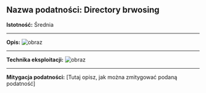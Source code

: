 ## Nazwa podatności: Directory brwosing

**Istotność:** Średnia

---

**Opis:**
![obraz](https://github.com/GrzechuG/PWR-CBE-BAW-mutillidae-2024/assets/93217316/4c07c157-76c2-4fda-acc6-49e48b561651)

---

**Technika eksploitacji:**
![obraz](https://github.com/GrzechuG/PWR-CBE-BAW-mutillidae-2024/assets/93217316/e66700ca-e1f3-43f0-8c45-89285cc21e63)

---

**Mitygacja podatności:**
[Tutaj opisz, jak można zmitygować podaną podatność]




